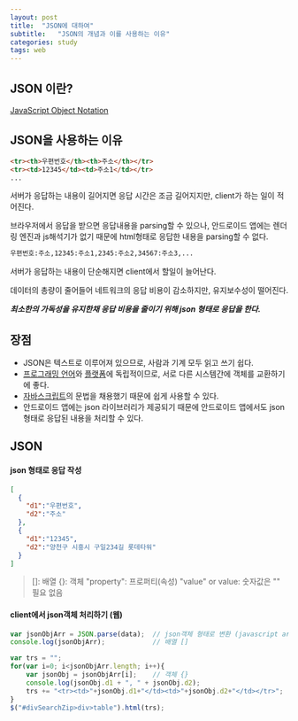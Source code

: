 ```yaml
---
layout: post
title:  "JSON에 대하여"
subtitle:   "JSON의 개념과 이를 사용하는 이유"
categories: study
tags: web
---
```


## JSON 이란?
[JavaScript Object Notation](https://ko.wikipedia.org/wiki/JSON)

## JSON을 사용하는 이유
```html
<tr><th>우편번호</th><th>주소</th></tr>
<tr><td>12345</td><td>주소1</td></tr>
...
```
<p>서버가 응답하는 내용이 길어지면 응답 시간은 조금 길어지지만, client가 하는 일이 적어진다.</p>

<p>브라우저에서 응답을 받으면 응답내용을 parsing할 수 있으나, 안드로이드 앱에는 렌더링 엔진과 js해석기가 없기 때문에 html형태로 응답한 내용을 parsing할 수 없다.</p>

```html
우편번호:주소,12345:주소1,2345:주소2,34567:주소3,...
```
<p>서버가 응답하는 내용이 단순해지면 client에서 할일이 늘어난다.</p>
<p>데이터의 총량이 줄어들어 네트워크의 응답 비용이 감소하지만, 유지보수성이 떨어진다. </p>

***최소한의 가독성을 유지한채 응답 비용을 줄이기 위해 json 형태로 응답을 한다.***

## 장점

-   JSON은 텍스트로 이루어져 있으므로, 사람과 기계 모두 읽고 쓰기 쉽다.
-   [프로그래밍 언어](https://ko.wikipedia.org/wiki/%ED%94%84%EB%A1%9C%EA%B7%B8%EB%9E%98%EB%B0%8D_%EC%96%B8%EC%96%B4 "프로그래밍 언어")와  [플랫폼](https://ko.wikipedia.org/wiki/%EC%BB%B4%ED%93%A8%ED%8C%85_%ED%94%8C%EB%9E%AB%ED%8F%BC "컴퓨팅 플랫폼")에 독립적이므로, 서로 다른 시스템간에 객체를 교환하기에 좋다.
- [자바스크립트](https://ko.wikipedia.org/wiki/%EC%9E%90%EB%B0%94%EC%8A%A4%ED%81%AC%EB%A6%BD%ED%8A%B8 "자바스크립트")의 문법을 채용했기 때문에 쉽게 사용할 수 있다.
- 안드로이드 앱에는 json 라이브러리가 제공되기 때문에 안드로이드 앱에서도 json형태로 응답된 내용을 처리할 수 있다.


## JSON
#### json 형태로 응답 작성
```json
[
  {
    "d1":"우편번호",
    "d2":"주소"
  },
  {
    "d1":"12345",
    "d2":"양천구 시흥시 구일234길 롯데타워"
  }
]
```

>[]: 배열
{}: 객체
"property": 프로퍼티(속성)
"value" or value: 숫자값은 "" 필요 없음

#### client에서 json객체 처리하기 (웹)
```js
var jsonObjArr = JSON.parse(data);	// json객체 형태로 변환 (javascript array)
console.log(jsonObjArr);			// 배열 []

var trs = "";
for(var i=0; i<jsonObjArr.length; i++){
	var jsonObj = jsonObjArr[i];	// 객체 {}
	console.log(jsonObj.d1 + ", " + jsonObj.d2);
	trs += "<tr><td>"+jsonObj.d1+"</td><td>"+jsonObj.d2+"</td></tr>";
}
$("#divSearchZip>div>table").html(trs);
```

<!--stackedit_data:
eyJoaXN0b3J5IjpbMTk2ODUzNjgzMCw1NzczNjUxNzksLTE3Mz
g5OTkxOTIsLTIwOTI1NTI5MjksLTE1NTgzODk2OCwtMTg1ODI3
Nzg4OCwtMTYxNjI5NzM1NywyMDM4MzgzODBdfQ==
-->